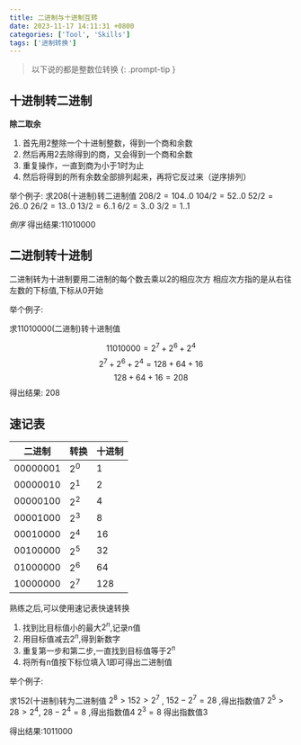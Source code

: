 ```yaml
---
title: 二进制与十进制互转
date: 2023-11-17 14:11:31 +0800
categories: ['Tool', 'Skills']
tags: ['进制转换']
---
```


> 以下说的都是整数位转换
{: .prompt-tip } 

## 十进制转二进制

 **除二取余**

1. 首先用2整除一个十进制整数，得到一个商和余数  
2. 然后再用2去除得到的商，又会得到一个商和余数  
3. 重复操作，一直到商为小于1时为止  
4. 然后将得到的所有余数全部排列起来，再将它反过来（逆序排列）

举个例子:
求208(十进制)转二进制值
$208/2 = 104..0$
$104/2 = 52..0$
$52/2 = 26..0$
$26/2 = 13..0$
$13/2 = 6..1$
$6/2 = 3..0$
$3/2 = 1..1$

*倒序*
得出结果:11010000


## 二进制转十进制

二进制转为十进制要用二进制的每个数去乘以2的相应次方
相应次方指的是从右往左数的下标值,下标从0开始

举个例子:

求11010000(二进制)转十进制值

$$
11010000 = 2^7 + 2^6 + 2^4
$$
$$
2^7 + 2^6 + 2^4 = 128 + 64 + 16
$$
$$
128 + 64 + 16 = 208
$$
得出结果: 208

## 速记表

|二进制|转换|十进制|
|--|--|--|
|00000001|$2^0$|1|
|00000010|$2^1$|2|
|00000100|$2^2$|4|
|00001000|$2^3$|8|
|00010000|$2^4$|16|
|00100000|$2^5$|32|
|01000000|$2^6$|64|
|10000000|$2^7$|128|

熟练之后,可以使用速记表快速转换
1. 找到比目标值小的最大$2^n$,记录n值
2. 用目标值减去$2^n$,得到新数字
3. 重复第一步和第二步,一直找到目标值等于$2^n$
4. 将所有n值按下标位填入1即可得出二进制值

举个例子:

求152(十进制)转为二进制值
$2^8 > 152 > 2^7$ , $152 - 2^7 = 28$ ,得出指数值7
$2^5 > 28 > 2^4$, $28 - 2^4 = 8$ ,得出指数值4
$2^3 = 8$ 得出指数值3

得出结果:1011000